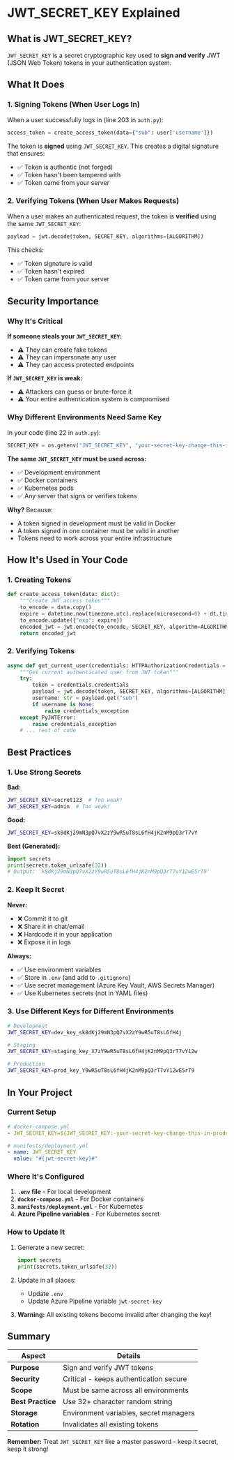 # JWT_SECRET_KEY Explained

## What is JWT_SECRET_KEY?

`JWT_SECRET_KEY` is a secret cryptographic key used to **sign and verify** JWT (JSON Web Token) tokens in your authentication system.

## What It Does

### 1. **Signing Tokens** (When User Logs In)

When a user successfully logs in (line 203 in `auth.py`):

```python
access_token = create_access_token(data={"sub": user['username']})
```

The token is **signed** using `JWT_SECRET_KEY`. This creates a digital signature that ensures:
- ✅ Token is authentic (not forged)
- ✅ Token hasn't been tampered with
- ✅ Token came from your server

### 2. **Verifying Tokens** (When User Makes Requests)

When a user makes an authenticated request, the token is **verified** using the same `JWT_SECRET_KEY`:

```python
payload = jwt.decode(token, SECRET_KEY, algorithms=[ALGORITHM])
```

This checks:
- ✅ Token signature is valid
- ✅ Token hasn't expired
- ✅ Token came from your server

## Security Importance

### Why It's Critical

**If someone steals your `JWT_SECRET_KEY`:**
- ⚠️ They can create fake tokens
- ⚠️ They can impersonate any user
- ⚠️ They can access protected endpoints

**If `JWT_SECRET_KEY` is weak:**
- ⚠️ Attackers can guess or brute-force it
- ⚠️ Your entire authentication system is compromised

### Why Different Environments Need Same Key

In your code (line 22 in `auth.py`):

```python
SECRET_KEY = os.getenv("JWT_SECRET_KEY", "your-secret-key-change-this-in-production")
```

**The same `JWT_SECRET_KEY` must be used across:**
- ✅ Development environment
- ✅ Docker containers
- ✅ Kubernetes pods
- ✅ Any server that signs or verifies tokens

**Why?** Because:
- A token signed in development must be valid in Docker
- A token signed in one container must be valid in another
- Tokens need to work across your entire infrastructure

## How It's Used in Your Code

### 1. Creating Tokens

```python
def create_access_token(data: dict):
    """Create JWT access token"""
    to_encode = data.copy()
    expire = datetime.now(timezone.utc).replace(microsecond=0) + dt.timedelta(minutes=30)
    to_encode.update({"exp": expire})
    encoded_jwt = jwt.encode(to_encode, SECRET_KEY, algorithm=ALGORITHM)  # ← Uses SECRET_KEY
    return encoded_jwt
```

### 2. Verifying Tokens

```python
async def get_current_user(credentials: HTTPAuthorizationCredentials = Depends(security)):
    """Get current authenticated user from JWT token"""
    try:
        token = credentials.credentials
        payload = jwt.decode(token, SECRET_KEY, algorithms=[ALGORITHM])  # ← Uses SECRET_KEY
        username: str = payload.get("sub")
        if username is None:
            raise credentials_exception
    except PyJWTError:
        raise credentials_exception
    # ... rest of code
```

## Best Practices

### 1. Use Strong Secrets

**Bad:**
```bash
JWT_SECRET_KEY=secret123  # Too weak!
JWT_SECRET_KEY=admin  # Too weak!
```

**Good:**
```bash
JWT_SECRET_KEY=sk8dKj29mN3pQ7vX2zY9wR5uT8sL6fH4jK2nM9pQ3rT7vY
```

**Best (Generated):**
```python
import secrets
print(secrets.token_urlsafe(32))
# Output: 'k8dKj29mN3pQ7vX2zY9wR5uT8sL6fH4jK2nM9pQ3rT7vY12wE5rT9'
```

### 2. Keep It Secret

**Never:**
- ❌ Commit it to git
- ❌ Share it in chat/email
- ❌ Hardcode it in your application
- ❌ Expose it in logs

**Always:**
- ✅ Use environment variables
- ✅ Store in `.env` (and add to `.gitignore`)
- ✅ Use secret management (Azure Key Vault, AWS Secrets Manager)
- ✅ Use Kubernetes secrets (not in YAML files)

### 3. Use Different Keys for Different Environments

```bash
# Development
JWT_SECRET_KEY=dev_key_sk8dKj29mN3pQ7vX2zY9wR5uT8sL6fH4j

# Staging
JWT_SECRET_KEY=staging_key_X7zY9wR5uT8sL6fH4jK2nM9pQ3rT7vY12w

# Production
JWT_SECRET_KEY=prod_key_Y9wR5uT8sL6fH4jK2nM9pQ3rT7vY12wE5rT9
```

## In Your Project

### Current Setup

```yaml
# docker-compose.yml
- JWT_SECRET_KEY=${JWT_SECRET_KEY:-your-secret-key-change-this-in-production}

# manifests/deployment.yml
- name: JWT_SECRET_KEY
  value: "#{jwt-secret-key}#"
```

### Where It's Configured

1. **`.env` file** - For local development
2. **`docker-compose.yml`** - For Docker containers
3. **`manifests/deployment.yml`** - For Kubernetes
4. **Azure Pipeline variables** - For Kubernetes secret

### How to Update It

1. Generate a new secret:
   ```python
   import secrets
   print(secrets.token_urlsafe(32))
   ```

2. Update in all places:
   - Update `.env`
   - Update Azure Pipeline variable `jwt-secret-key`

3. **Warning:** All existing tokens become invalid after changing the key!

## Summary

| Aspect | Details |
|--------|---------|
| **Purpose** | Sign and verify JWT tokens |
| **Security** | Critical - keeps authentication secure |
| **Scope** | Must be same across all environments |
| **Best Practice** | Use 32+ character random string |
| **Storage** | Environment variables, secret managers |
| **Rotation** | Invalidates all existing tokens |

**Remember:** Treat `JWT_SECRET_KEY` like a master password - keep it secret, keep it strong!
